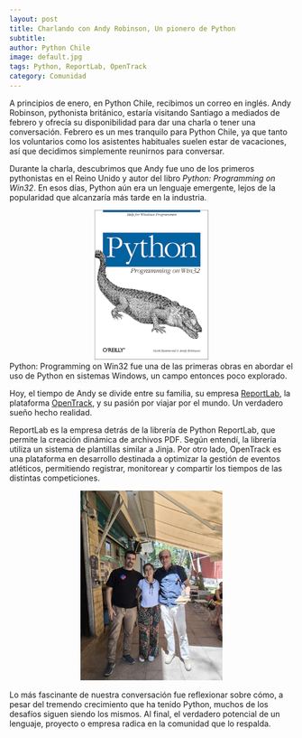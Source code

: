 ```yaml
---
layout: post
title: Charlando con Andy Robinson, Un pionero de Python
subtitle: 
author: Python Chile
image: default.jpg
tags: Python, ReportLab, OpenTrack 
category: Comunidad
---
```


A principios de enero, en Python Chile, recibimos un correo en inglés. Andy Robinson, pythonista británico, estaría visitando Santiago a mediados de febrero y ofrecía su disponibilidad para dar una charla o tener una conversación. Febrero es un mes tranquilo para Python Chile, ya que tanto los voluntarios como los asistentes habituales suelen estar de vacaciones, así que decidimos simplemente reunirnos para conversar.  

Durante la charla, descubrimos que Andy fue uno de los primeros pythonistas en el Reino Unido y autor del libro *Python: Programming on Win32*. En esos días, Python aún era un lenguaje emergente, lejos de la popularidad que alcanzaría más tarde en la industria.  

<center><img src="images/meetup/book-python-programming-on-win32.jpg" width="40%" height="40%" /></center>
Python: Programming on Win32 fue una de las primeras obras en abordar el uso de Python en sistemas Windows, un campo entonces poco explorado.  

Hoy, el tiempo de Andy se divide entre su familia, su empresa [ReportLab](https://www.reportlab.com), la plataforma [OpenTrack](https://opentrack.run/), y su pasión por viajar por el mundo. Un verdadero sueño hecho realidad.  

ReportLab es la empresa detrás de la librería de Python ReportLab, que permite la creación dinámica de archivos PDF. Según entendí, la librería utiliza un sistema de plantillas similar a Jinja. Por otro lado, OpenTrack es una plataforma en desarrollo destinada a optimizar la gestión de eventos atléticos, permitiendo registrar, monitorear y compartir los tiempos de las distintas competiciones.  



<center><img src="images/meetup/seba-pame-andy.jpg" width="50%" height="50%" /></center>


Lo más fascinante de nuestra conversación fue reflexionar sobre cómo, a pesar del tremendo crecimiento que ha tenido Python, muchos de los desafíos siguen siendo los mismos. Al final, el verdadero potencial de un lenguaje, proyecto o empresa radica en la comunidad que lo respalda.  